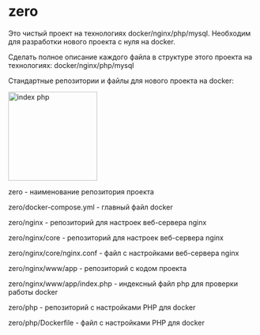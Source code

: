 # zero

Это чистый проект на технологиях docker/nginx/php/mysql. Необходим для разработки нового проекта с нуля на docker.

Сделать полное описание каждого файла в структуре этого проекта на технологиях: docker/nginx/php/mysql

Стандартные репозитории и файлы для нового проекта на docker:

<img width="180" alt="index php" src="https://github.com/al-zv/zero/assets/63869857/77fd833a-1d9b-4e59-96e5-4f60e80f1e69">

zero - наименование репозитория проекта

zero/docker-compose.yml - главный файл docker


zero/nginx - репозиторий для настроек веб-сервера nginx

zero/nginx/core - репозиторий для настроек веб-сервера nginx

zero/nginx/core/nginx.conf - файл с настройками веб-сервера nginx


zero/nginx/www/app - репозиторий с кодом проекта

zero/nginx/www/app/index.php - индексный файл php для проверки работы docker


zero/php - репозиторий с настройками PHP для docker

zero/php/Dockerfile - файл с настройками PHP для docker
